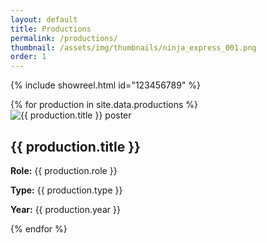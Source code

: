 ```yaml
---
layout: default
title: Productions
permalink: /productions/
thumbnail: /assets/img/thumbnails/ninja_express_001.png
order: 1
---
```


{% include showreel.html id="123456789" %}

<section class="productions-section">

  <div class="productions-grid">
    {% for production in site.data.productions %}
      <div class="production-card">
        <img src="{{ production.image }}" alt="{{ production.title }} poster" class="production-poster">
        <div class="production-info">
          <h2>{{ production.title }}</h2>
          <p><strong>Role:</strong> {{ production.role }}</p>
          <p><strong>Type:</strong> {{ production.type }}</p>
          <p><strong>Year:</strong> {{ production.year }}</p>
        </div>
      </div>
    {% endfor %}
  </div>
</section>